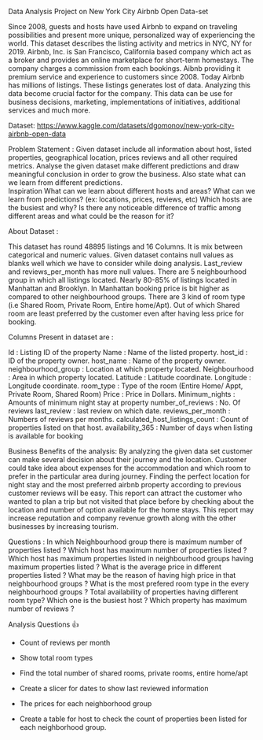 Data Analysis Project on New York City Airbnb Open Data-set

Since 2008, guests and hosts have used Airbnb to expand on traveling possibilities and present more unique, personalized way of experiencing the world. This dataset describes the listing activity and metrics in NYC, NY for 2019.
Airbnb, Inc. is San Francisco, California based company which act as a broker and provides an online marketplace for short-term homestays. The company charges a commission from each bookings. Aibnb providing it premium service and experience to customers  since 2008. Today Airbnb has millions of listings. These listings generates lost of data. Analyzing this data become crucial factor for the company. This data can be use for business decisions, marketing, implementations of initiatives, additional services and much more.


Dataset: https://www.kaggle.com/datasets/dgomonov/new-york-city-airbnb-open-data


Problem Statement :
Given dataset include all information about host, listed properties, geographical location, prices reviews and all other required metrics. Analyse the given dataset make different predictions and draw meaningful conclusion in order to grow the business. Also state what can we learn from different predictions.  
Inspiration
What can we learn about different hosts and areas?
What can we learn from predictions? (ex: locations, prices, reviews, etc)
Which hosts are the busiest and why?
Is there any noticeable difference of traffic among different areas and what could be the 	reason for it?


About Dataset :


This dataset has round  48895 listings and  16 Columns. It is mix between categorical and numeric values. Given dataset contains null values as blanks  well which we have to consider while doing analysis. Last_review and reviews_per_month has more null values. There are 5 neighbourhood group in which all listings located. Nearly 80-85% of listings located in Manhattan and Brooklyn. In Manhattan booking price is bit higher as compared to other neighbourhood groups. There are 3 kind of room type (i.e Shared Room, Private Room, Entire home/Apt). Out of which Shared room are least preferred by the customer even after having less price for booking. 


Columns Present in dataset are :


Id : Listing ID of the property
Name : Name of the listed property.
host_id : ID of the property owner.
host_name : Name of the property owner.
neighbourhood_group : Location at which property located.
Neighbourhood : Area in which property located.
Latitude : Latitude coordinate. 
Longitude : Longitude coordinate.
room_type : Type of the room (Entire Home/ Appt, Private Room, Shared Room)
Price : Price in Dollars.
Minimum_nights : Amounts of minimum night stay at property
number_of_reviews : No. Of reviews
last_review : last review on which date.
reviews_per_month : Numbers of reviews per months.
calculated_host_listings_count : Count of properties listed on that host.
availability_365 : Number of days when listing is available for booking


Business Benefits of the analysis:
By analyzing the given data set customer can make several decision about their journey and the location. Customer could take idea about expenses for the accommodation and which room to prefer in the particular area during journey. Finding the perfect location for night stay and the most preferred airbnb property according to previous customer reviews will be easy. This report can attract the customer who wanted to plan a trip but not visited that place before by checking about the location and number of option available for the home stays. This report may increase reputation and company revenue growth along with the other businesses by increasing tourism. 




Questions :
In which Neighbourhood group there is maximum number of properties listed ?
Which host has maximum number of properties listed ?
Which host has maximum properties listed in neighbourhood groups having maximum properties listed ?
What is the average price in different properties listed ?
What may be the reason of having high price in that neighbourhood groups ?
What is the most prefered room type in the every neighbourhood groups ?
Total availability of properties having different room type?
Which one is the busiest host ?
Which property has maximum number of reviews ?

Analysis Questions 👍

* Count of reviews per month

* Show total room types

* Find the total number of shared rooms, private rooms, entire      home/apt

* Create a slicer for dates to show last reviewed information

* The prices for each neighborhood group

* Create a table for host to check the count of properties been listed for each neighborhood group.
